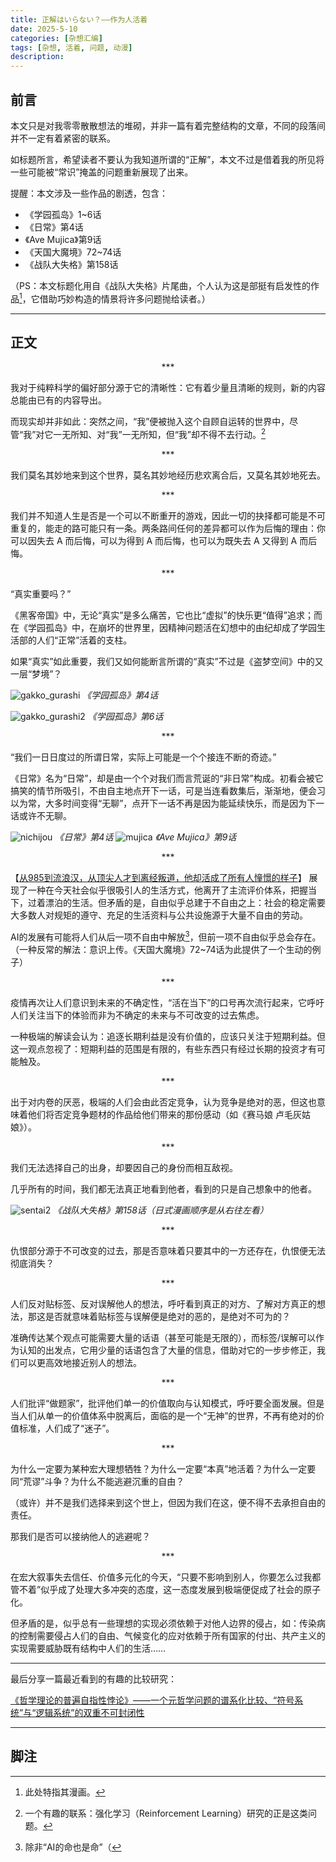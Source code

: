 ```yaml
---
title: 正解はいらない？——作为人活着
date: 2025-5-10
categories: [杂想汇编]
tags: [杂想, 活着, 问题, 动漫]
description: 
---
```


## 前言

本文只是对我零零散散想法的堆砌，并非一篇有着完整结构的文章，不同的段落间并不一定有着紧密的联系。

如标题所言，希望读者不要认为我知道所谓的“正解”，本文不过是借着我的所见将一些可能被“常识”掩盖的问题重新展现了出来。

提醒：本文涉及一些作品的剧透，包含：
- 《学园孤岛》1\~6话
- 《日常》第4话
- 《Ave Mujica》第9话
- 《天国大魔境》72\~74话
- 《战队大失格》第158话

（PS：本文标题化用自《战队大失格》片尾曲，个人认为这是部挺有启发性的作品[^1]，它借助巧妙构造的情景将许多问题抛给读者。）

[^1]: 此处特指其漫画。

---

## 正文

<p style="text-align: center;">***</p>

我对于纯粹科学的偏好部分源于它的清晰性：它有着少量且清晰的规则，新的内容总能由已有的内容导出。

而现实却并非如此：突然之间，“我”便被抛入这个自顾自运转的世界中，尽管“我”对它一无所知、对“我”一无所知，但“我”却不得不去行动。[^2]

[^2]: 一个有趣的联系：强化学习（Reinforcement Learning）研究的正是这类问题。

<p style="text-align: center;">***</p>

我们莫名其妙地来到这个世界，莫名其妙地经历悲欢离合后，又莫名其妙地死去。

<p style="text-align: center;">***</p>

我们并不知道人生是否是一个可以不断重开的游戏，因此一切的抉择都可能是不可重复的，能走的路可能只有一条。两条路间任何的差异都可以作为后悔的理由：你可以因失去 A 而后悔，可以为得到 A 而后悔，也可以为既失去 A 又得到 A 而后悔。

<p style="text-align: center;">***</p>

“真实重要吗？”

《黑客帝国》中，无论“真实”是多么痛苦，它也比“虚拟”的快乐更“值得”追求；而在《学园孤岛》中，在崩坏的世界里，因精神问题活在幻想中的由纪却成了学园生活部的人们“正常”活着的支柱。

如果“真实”如此重要，我们又如何能断言所谓的“真实”不过是《盗梦空间》中的又一层“梦境”？

![gakko_gurashi](https://19817bc.webp.li/2025/08/gakko_gurashi.png)
_《学园孤岛》第4话_

![gakko_gurashi2](https://19817bc.webp.li/2025/08/gakko_gurashi2.png)
_《学园孤岛》第6话_


<p style="text-align: center;">***</p>

“我们一日日度过的所谓日常，实际上可能是一个个接连不断的奇迹。”

《日常》名为“日常”，却是由一个个对我们而言荒诞的“非日常”构成。初看会被它搞笑的情节所吸引，不由自主地点开下一话，可是当连看数集后，渐渐地，便会习以为常，大多时间变得“无聊”，点开下一话不再是因为能延续快乐，而是因为下一话或许不无聊。

![nichijou](https://19817bc.webp.li/2025/08/nichijou.png)
_《日常》第4话_
![mujica](https://19817bc.webp.li/2025/08/mujica.png)
_《Ave Mujica》第9话_


<p style="text-align: center;">***</p>

【[从985到流浪汉，从顶尖人才到离经叛道，他却活成了所有人憧憬的样子](https://www.bilibili.com/video/BV1u2EqzHErn)】 展现了一种在今天社会似乎很吸引人的生活方式，他离开了主流评价体系，把握当下，过着漂泊的生活。但矛盾的是，自由似乎总建于不自由之上：社会的稳定需要大多数人对规矩的遵守、充足的生活资料与公共设施源于大量不自由的劳动。

AI的发展有可能将人们从后一项不自由中解放[^3]，但前一项不自由似乎总会存在。（一种反常的解法：意识上传。《天国大魔境》72\~74话为此提供了一个生动的例子）

[^3]: 除非“AI的命也是命”（

<p style="text-align: center;">***</p>

疫情再次让人们意识到未来的不确定性，“活在当下”的口号再次流行起来，它呼吁人们关注当下的体验而非为不确定的未来与不可改变的过去焦虑。

一种极端的解读会认为：追逐长期利益是没有价值的，应该只关注于短期利益。但这一观点忽视了：短期利益的范围是有限的，有些东西只有经过长期的投资才有可能触及。

<p style="text-align: center;">***</p>

出于对内卷的厌恶，极端的人们会由此否定竞争，认为竞争是绝对的恶，但这也意味着他们将否定竞争题材的作品给他们带来的那份感动（如《赛马娘 卢毛灰姑娘》）。

<p style="text-align: center;">***</p>

我们无法选择自己的出身，却要因自己的身份而相互敌视。

几乎所有的时间，我们都无法真正地看到他者，看到的只是自己想象中的他者。

![sentai2](https://19817bc.webp.li/2025/08/sentai2.webp)
_《战队大失格》第158话（日式漫画顺序是从右往左看）_

<p style="text-align: center;">***</p>

仇恨部分源于不可改变的过去，那是否意味着只要其中的一方还存在，仇恨便无法彻底消失？

<p style="text-align: center;">***</p>

人们反对贴标签、反对误解他人的想法，呼吁看到真正的对方、了解对方真正的想法，那这是否就意味着贴标签与误解便是绝对的恶的，是绝对不可为的？

准确传达某个观点可能需要大量的话语（甚至可能是无限的），而标签/误解可以作为认知的出发点，它用少量的话语包含了大量的信息，借助对它的一步步修正，我们可以更高效地接近别人的想法。

<p style="text-align: center;">***</p>

人们批评“做题家”，批评他们单一的价值取向与认知模式，呼吁要全面发展。但是当人们从单一的价值体系中脱离后，面临的是一个“无神”的世界，不再有绝对的价值标准，人们成了“迷子”。

<p style="text-align: center;">***</p>

为什么一定要为某种宏大理想牺牲？为什么一定要“本真”地活着？为什么一定要同“荒谬”斗争？为什么不能逃避沉重的自由？

（或许）并不是我们选择来到这个世上，但因为我们在这，便不得不去承担自由的责任。

那我们是否可以接纳他人的逃避呢？

<p style="text-align: center;">***</p>

在宏大叙事失去信任、价值多元化的今天，“只要不影响到别人，你要怎么过我都管不着”似乎成了处理大多冲突的态度，这一态度发展到极端便促成了社会的原子化。

但矛盾的是，似乎总有一些理想的实现必须依赖于对他人边界的侵占，如：传染病的控制需要侵占人们的自由、气候变化的应对依赖于所有国家的付出、共产主义的实现需要威胁既有结构中人们的生活……


---

最后分享一篇最近看到的有趣的比较研究：

[《哲学理论的普遍自指性悖论》——一个元哲学问题的谱系化比较、“符号系统”与“逻辑系统”的双重不可封闭性](https://zhuanlan.zhihu.com/p/1938326188029350392)

---

## 脚注